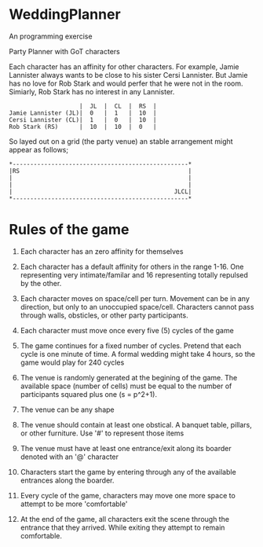 # WeddingPlanner
An programming exercise

Party Planner with GoT characters

Each character has an affinity for other characters. For example, Jamie Lannister always wants to be close to his sister Cersi Lannister. But Jamie has no love for Rob Stark and would perfer that he were not in the room. Simiarly, Rob Stark has no interest in any Lannister.

```
                    |  JL  |  CL  |  RS  |
Jamie Lannister (JL)|  0   |  1   |  10  |
Cersi Lannister (CL)|  1   |  0   |  10  |
Rob Stark (RS)      |  10  |  10  |  0   |
```

So layed out on a grid (the party venue) an stable arrangement might appear as follows;

```
*--------------------------------------------------*
|RS                                                |
|                                                  |
|                                                  |
|                                              JLCL|
*--------------------------------------------------*
```

# Rules of the game

  1) Each character has an zero affinity for themselves
  
  2) Each character has a default affinity for others in the range 1-16. One representing very intimate/familar and 16 representing totally repulsed by the other.
  
  3) Each character moves on space/cell per turn. Movement can be in any direction, but only to an unoccupied space/cell. Characters cannot pass through walls, obsticles, or other party participants.
  
  4) Each character must move once every five (5) cycles of the game
  
  5) The game continues for a fixed number of cycles. Pretend that each cycle is one minute of time. A formal wedding might take 4 hours, so the game would play for 240 cycles

  6) The venue is randomly generated at the begining of the game. The available space (number of cells) must be equal to the number of participants squared plus one (s = p^2+1).
  
  7) The venue can be any shape
  
  8) The venue should contain at least one obstical. A banquet table, pillars, or other furniture. Use '#' to represent those items
  
  9) The venue must have at least one entrance/exit along its boarder denoted with an '@' character
  
  10) Characters start the game by entering through any of the available entrances along the boarder. 
  
  11) Every cycle of the game, characters may move one more space to attempt to be more 'comfortable'
  
  12) At the end of the game, all characters exit the scene through the entrance that they arrived. While exiting they attempt to remain comfortable.
  
  

